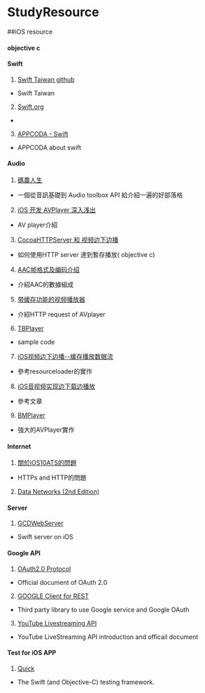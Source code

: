 # StudyResource

##iOS resource

#### objective c

#### Swift
1. [Swift Taiwan github](https://github.com/swift-tw)
 - Swift Taiwan 
2. [Swift.org](https://swift.org/)
 -
3. [APPCODA - Swift](http://www.appcoda.com.tw/category/swift/)
 - APPCODA about swift
#### Audio 

1. [碼農人生](http://msching.github.io/blog/categories/ios-audio/)
 - 一個從音訊基礎到 Audio toolbox API 給介紹一遍的好部落格
2. [iOS 开发 AVPlayer 深入浅出](http://www.jianshu.com/p/5016b72c52bd)
 - AV player介紹
3. [CocoaHTTPServer 和 视频边下边播](http://www.jianshu.com/p/962c65c7fc5a)
 - 如何使用HTTP server 達到暫存播放( objective c)
4. [AAC帧格式及编码介绍](http://blog.csdn.net/sunnylgz/article/details/7676340)
 - 介紹AAC的數據組成
5. [带缓存功能的视频播放器](http://www.jianshu.com/p/0cb298eaa4f7)
 - 介紹HTTP request of AVplayer
6. [TBPlayer](https://github.com/suifengqjn/TBPlayer)
 - sample code
7. [iOS视频边下边播--缓存播放数据流](http://www.jianshu.com/p/990ee3db0563)
 - 參考resourceloader的實作
8. [iOS音视频实现边下载边播放](http://sky-weihao.github.io/2015/10/06/Video-streaming-and-caching-in-iOS/)
 - 參考文章
9. [BMPlayer](https://github.com/BrikerMan/BMPlayer)
 - 強大的AVPlayer實作
 
#### Internet
1. [關於iOS10ATS的問題](https://onevcat.com/2016/06/ios-10-ats/)
 - HTTPs and HTTP的問題
2. [Data Networks (2nd Edition)](http://web.mit.edu/dimitrib/www/datanets.html)

#### Server
1. [GCDWebServer](https://github.com/swisspol/GCDWebServer)
 - Swift server on iOS 

#### Google API
1. [OAuth2.0 Protocol](https://oauth.net/2/)
 - Official document of OAuth 2.0
2. [GOOGLE Client for REST](https://github.com/google/google-api-objectivec-client-for-rest)
 - Third party library to use Google service and Google OAuth
3. [YouTube Livestreaming API](https://developers.google.com/youtube/v3/live/getting-started)
 - YouTube LiveStreaming API introduction and officail document
 
#### Test for iOS APP
1. [Quick](https://github.com/Quick/Quick)
 - The Swift (and Objective-C) testing framework.
